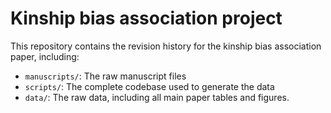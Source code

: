 # Kinship bias association project

This repository contains the revision history for the kinship bias association paper, including:

- `manuscripts/`: The raw manuscript files
- `scripts/`: The complete codebase used to generate the data
- `data/`: The raw data, including all main paper tables and figures.
